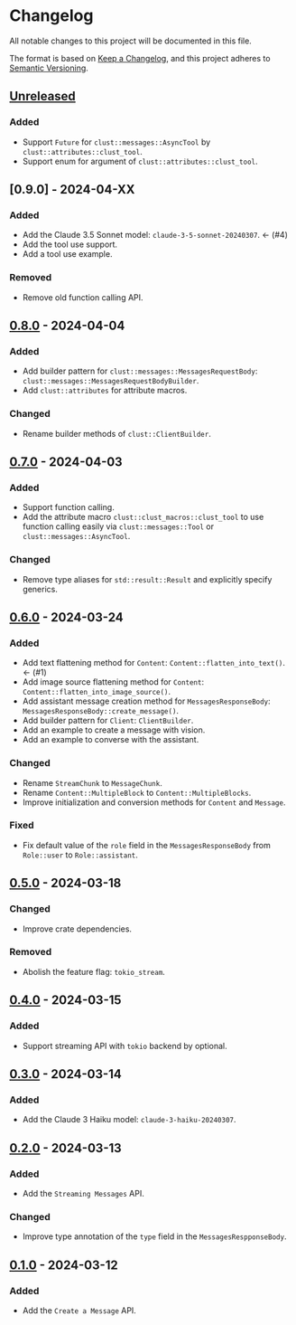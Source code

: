 # Changelog

All notable changes to this project will be documented in this file.

The format is based on [Keep a Changelog](https://keepachangelog.com/en/1.0.0/),
and this project adheres to [Semantic Versioning](https://semver.org/spec/v2.0.0.html).

## [Unreleased]

### Added

- Support `Future` for `clust::messages::AsyncTool` by `clust::attributes::clust_tool`.
- Support enum for argument of `clust::attributes::clust_tool`.

## [0.9.0] - 2024-04-XX

### Added

- Add the Claude 3.5 Sonnet model: `claude-3-5-sonnet-20240307`. <- (#4)
- Add the tool use support.
- Add a tool use example.

### Removed

- Remove old function calling API.

## [0.8.0] - 2024-04-04

### Added

- Add builder pattern for `clust::messages::MessagesRequestBody`: `clust::messages::MessagesRequestBodyBuilder`.
- Add `clust::attributes` for attribute macros.

### Changed

- Rename builder methods of `clust::ClientBuilder`.

## [0.7.0] - 2024-04-03

### Added

- Support function calling.
- Add the attribute macro `clust::clust_macros::clust_tool` to use function calling easily via `clust::messages::Tool`
  or `clust::messages::AsyncTool`.

### Changed

- Remove type aliases for `std::result::Result` and explicitly specify generics.

## [0.6.0] - 2024-03-24

### Added

- Add text flattening method for `Content`: `Content::flatten_into_text()`. <- (#1)
- Add image source flattening method for `Content`: `Content::flatten_into_image_source()`.
- Add assistant message creation method for `MessagesResponseBody`: `MessagesResponseBody::create_message()`.
- Add builder pattern for `Client`: `ClientBuilder`.
- Add an example to create a message with vision.
- Add an example to converse with the assistant.

### Changed

- Rename `StreamChunk` to `MessageChunk`.
- Rename `Content::MultipleBlock` to `Content::MultipleBlocks`.
- Improve initialization and conversion methods for `Content` and `Message`.

### Fixed

- Fix default value of the `role` field in the `MessagesResponseBody` from `Role::user` to `Role::assistant`.

## [0.5.0] - 2024-03-18

### Changed

- Improve crate dependencies.

### Removed

- Abolish the feature flag: `tokio_stream`.

## [0.4.0] - 2024-03-15

### Added

- Support streaming API with `tokio` backend by optional.

## [0.3.0] - 2024-03-14

### Added

- Add the Claude 3 Haiku model: `claude-3-haiku-20240307`.

## [0.2.0] - 2024-03-13

### Added

- Add the `Streaming Messages` API.

### Changed

- Improve type annotation of the `type` field in the `MessagesRespponseBody`.

## [0.1.0] - 2024-03-12

### Added

- Add the `Create a Message` API.

[unreleased]: https://github.com/mochi-neko/clust/compare/v0.8.0...HEAD

[0.8.0]: https://github.com/mochi-neko/clust/compare/v0.7.0...v0.8.0

[0.7.0]: https://github.com/mochi-neko/clust/compare/v0.6.0...v0.7.0

[0.6.0]: https://github.com/mochi-neko/clust/compare/v0.5.0...v0.6.0

[0.5.0]: https://github.com/mochi-neko/clust/compare/v0.4.0...v0.5.0

[0.4.0]: https://github.com/mochi-neko/clust/compare/v0.3.0...v0.4.0

[0.3.0]: https://github.com/mochi-neko/clust/compare/v0.2.0...v0.3.0

[0.2.0]: https://github.com/mochi-neko/clust/compare/v0.1.0...v0.2.0

[0.1.0]: https://github.com/mochi-neko/clust/releases/tag/v0.1.0
